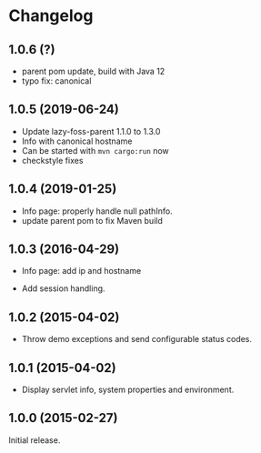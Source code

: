 # Changelog

## 1.0.6 (?)

* parent pom update, build with Java 12
* typo fix: canonical


## 1.0.5 (2019-06-24)

* Update lazy-foss-parent 1.1.0 to 1.3.0
* Info with canonical hostname
* Can be started with `mvn cargo:run` now
* checkstyle fixes


## 1.0.4 (2019-01-25)

* Info page: properly handle null pathInfo.
* update parent pom to fix Maven build


## 1.0.3 (2016-04-29)

* Info page: add ip and hostname

* Add session handling.

## 1.0.2 (2015-04-02)

* Throw demo exceptions and send configurable status codes.

## 1.0.1 (2015-04-02)

* Display servlet info, system properties and environment.


## 1.0.0 (2015-02-27)

Initial release.
